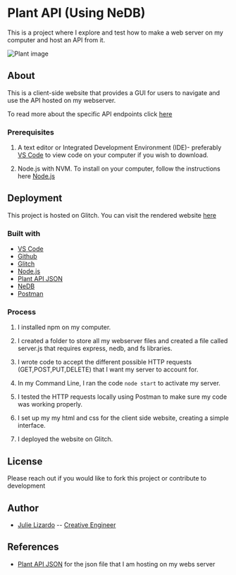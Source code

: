 # Plant API (Using NeDB)
<!-- A one sentence description of the project or assignment -->
This is a project where I explore and test how to make a web server on my computer and host an API from it.

![Plant image](https://media0.giphy.com/media/X8M7iJQPh8RpFVGlZz/giphy.gif)
<!-- It is good practice to add an about or summary -->
## About
This is a client-side website that provides a GUI for users to navigate and use the API hosted on my webserver.

To read more about the specific API endpoints click [here](API.md)
<!-- Any knowledge or tools you will need before hand -->
### Prerequisites

1. A text editor or Integrated Development Environment (IDE)- preferably [VS Code](https://code.visualstudio.com/) to view code on your computer if you wish to download.

2. Node.js with NVM. To install on your computer, follow the instructions here [Node.js](https://github.com/itp-dwd/2020-spring/blob/master/guides/installing-nodejs.md)

<!-- any installation needs should be defined -->
<!-- Write instructions on how to start working on your project -->
<!-- Notes about the deployment -->
## Deployment

This project is hosted on Glitch. You can visit the rendered website [here](https://jlizardo019-firstapi.glitch.me/)

### Built with

* [VS Code](https://code.visualstudio.com/)
* [Github](https://github.com)
* [Glitch](https://glitch.com)
* [Node.js](https://nodejs.org/en/)
* [Plant API JSON](https://github.com/android/sunflower/blob/master/app/src/main/assets/plants.json)
* [NeDB](https://www.npmjs.com/package/nedb)
* [Postman](https://www.postman.com/)

### Process

1. I installed npm on my computer.

2. I created a folder to store all my webserver files and created a file called server.js that requires express, nedb, and fs libraries.

3. I wrote code to accept the different possible HTTP requests (GET,POST,PUT,DELETE) that I want my server to account for.

5. In my Command Line, I ran the code <code>node start</code> to activate my server.

5. I tested the HTTP requests locally using Postman to make sure my code was working properly.

6. I set up my my html and css for the client side website, creating a simple interface.

7. I deployed the website on Glitch.

<!--For more details about the creative process of this website development, visit my [blog] (https://julielizardo.com/)-->

## License
Please reach out if you would like to fork this project or contribute to development

## Author

* [Julie Lizardo](https://www.linkedin.com/in/julie-lizardo/)  -- [Creative Engineer](https://julielizardo.com/)

<!-- thank and reference all the things that made your project happen -->
## References
* [Plant API JSON](https://github.com/android/sunflower/blob/master/app/src/main/assets/plants.json) for the json file that I am hosting on my webs server